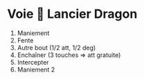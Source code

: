# Voie  Lancier Dragon

1. Maniement
2. Fente
3. Autre bout \(1/2 att, 1/2 deg\) 
4. Enchaîner \(3 touches =&gt; att gratuite\) 
5. Intercepter
6. Maniement 2

